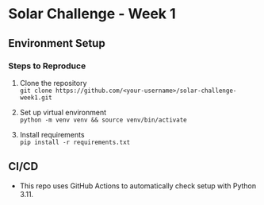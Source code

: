 # Solar Challenge - Week 1

## Environment Setup

### Steps to Reproduce

1. Clone the repository  
   `git clone https://github.com/<your-username>/solar-challenge-week1.git`

2. Set up virtual environment  
   `python -m venv venv && source venv/bin/activate`

3. Install requirements  
   `pip install -r requirements.txt`

## CI/CD

- This repo uses GitHub Actions to automatically check setup with Python 3.11.
